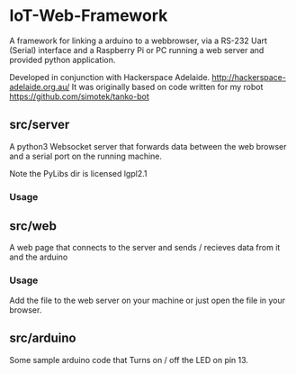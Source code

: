 # IoT-Web-Framework
A framework for linking a arduino to a webbrowser, via a RS-232 Uart (Serial) interface and a Raspberry Pi or PC running a web server and provided python application.

Developed in conjunction with Hackerspace Adelaide. http://hackerspace-adelaide.org.au/
It was originally based on code written for my robot https://github.com/simotek/tanko-bot
## src/server
A python3 Websocket server that forwards data between the web browser and a serial port on the running machine.

Note the PyLibs dir is licensed lgpl2.1

### Usage

## src/web
A web page that connects to the server and sends / recieves data from it and the arduino

### Usage
Add the file to the web server on your machine or just open the file in your browser.

## src/arduino
Some sample arduino code that Turns on / off the LED on pin 13.
